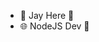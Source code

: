 - 👋 Jay Here 🤝
- 🌐 NodeJS Dev 🔸

<!---
Jay10x/Jay10x is a ✨ special ✨ repository because its `README.md` (this file) appears on your GitHub profile.
You can click the Preview link to take a look at your changes.
--->

